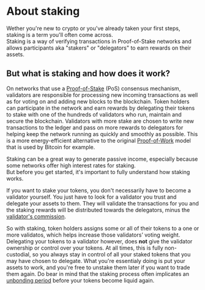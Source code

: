 # About staking

Wether you're new to crypto or you've already taken your first steps, staking is a term you'll often come across. <br> 
Staking is a way of verifying transactions in Proof-of-Stake networks and allows participants aka "stakers" or "delegators" to earn rewards on their assets.

## But what is staking and how does it work? 

On networks that use a [Proof-of-Stake](Proof_of_stake.md) (PoS) consensus mechanism, validators are responsible for processing new incoming transactions as well as for voting on and adding new blocks to the blockchain. Token holders can participate in the network and earn rewards by delegating their tokens to stake with one of the hundreds of validators who run, maintain and secure the blockchain. Validators with more stake are chosen to write new transactions to the ledger and pass on more rewards to delegators for helping keep the network running as quickly and smoothly as possible.
This is a more energy-efficient alternative to the original [Proof-of-Work](Proof_of_work.md) model that is used by Bitcoin for example. 

Staking can be a great way to generate passive income, especially because some networks offer high interest rates for staking. <br>
But before you get started, it's important to fully understand how staking works.

If you want to stake your tokens, you don't necessarily have to become a validator yourself. You just have to look for a validator you trust and delegate your assets to them. They will validate the transactions for you and the staking rewards will be distributed towards the delegators, minus the [validator's commission](Validator_fee.md).

So with staking, token holders assigns some or all of their tokens to a one or more validatos, which helps increase those validators’ voting weight. Delegating your tokens to a validator however, does **not** give the validator ownership or control over your tokens. At all times, this is fully non-custodial, so you always stay in control of all your staked tokens that you may have chosen to delegate. What you're essentialy doing is put your assets to work, and you're free to unstake them later if you want to trade them again. Do bear in mind that the staking process often implicates an [unbonding period](Unbonding_period.md) before your tokens become liquid again.

